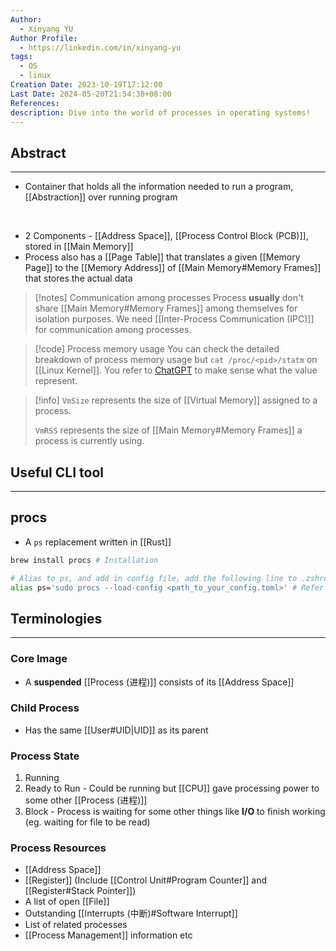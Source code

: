 ```yaml
---
Author:
  - Xinyang YU
Author Profile:
  - https://linkedin.com/in/xinyang-yu
tags:
  - OS
  - linux
Creation Date: 2023-10-19T17:12:00
Last Date: 2024-05-20T21:54:38+08:00
References: 
description: Dive into the world of processes in operating systems!
---
```


## Abstract
---
- Container that holds all the information needed to run a program, [[Abstraction]] over running program
</br>

- 2 Components - [[Address Space]], [[Process Control Block (PCB)]], stored in [[Main Memory]]
- Process also has a [[Page Table]] that translates a given [[Memory Page]] to the [[Memory Address]] of [[Main Memory#Memory Frames]] that stores the actual data 


>[!notes] Communication among processes
> Process **usually** don't share [[Main Memory#Memory Frames]] among themselves for isolation purposes. We need [[Inter-Process Communication (IPC)]] for communication among processes.


>[!code] Process memory usage
> You can check the detailed breakdown of process memory usage but `cat /proc/<pid>/statm` on [[Linux Kernel]]. You refer to [ChatGPT](https://chat.openai.com/share/d12cb616-b835-42fd-a3f1-e585869ccde2) to make sense what the value represent.

>[!info]
> `VmSize` represents the size of [[Virtual Memory]] assigned to a process.
> 
> `VmRSS` represents the size of [[Main Memory#Memory Frames]] a process is currently using.

## Useful CLI tool
---
## procs
- A `ps` replacement written in [[Rust]]

```bash
brew install procs # Installation 

# Alias to ps, and add in config file, add the following line to .zshrc
alias ps='sudo procs --load-config <path_to_your_config.toml>' # Refer to https://github.com/dalance/procs?tab=readme-ov-file#configuration for more info on the config.toml
```

## Terminologies
---

### Core Image

- A  **suspended** [[Process (进程)]] consists of its [[Address Space]]

### Child Process

- Has the same [[User#UID|UID]] as its parent
### Process State
1. Running
2. Ready to Run - Could be running but [[CPU]] gave processing power to some other [[Process (进程)]]
3. Block - Process is waiting for some other things like **I/O** to finish working (eg. waiting for file to be read)
### Process Resources
- [[Address Space]]
- [[Register]] (Include [[Control Unit#Program Counter]] and [[Register#Stack Pointer]])
- A list of open [[File]]
- Outstanding [[Interrupts (中断)#Software Interrupt]]
- List of related processes
- [[Process Management]] information etc